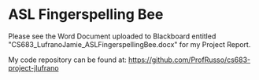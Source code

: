 # ASL Fingerspelling Bee

Please see the Word Document uploaded to Blackboard entitled
"CS683_LufranoJamie_ASLFingerspellingBee.docx" for my Project
Report.

My code repository can be found at:
https://github.com/ProfRusso/cs683-project-jlufrano


